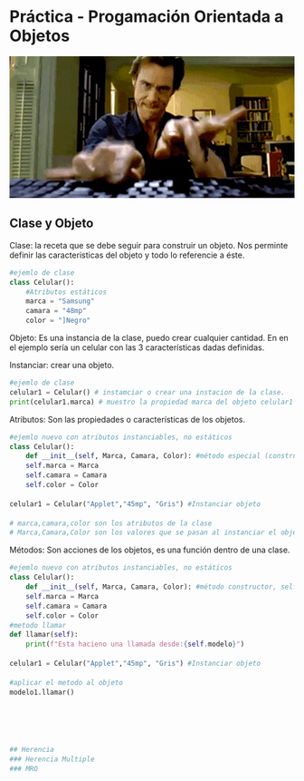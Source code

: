 # Práctica - Progamación Orientada a Objetos
<p align="center">
<img src="https://github.com/jrguignan/Practica_POO/blob/main/images/programador.gif"  height=250>
</p>

## Clase y Objeto 

Clase: la receta que se debe seguir para construir un objeto. Nos perminte definir las caracteristicas del objeto y todo lo referencie a éste.

```python
#ejemlo de clase
class Celular():
    #Atributos estáticos
    marca = "Samsung"
    camara = "48mp"
    color = "]Negro"
```

Objeto: Es una instancia de la clase, puedo crear cualquier cantidad. En en el ejemplo sería un celular con las 3 características dadas definidas.

Instanciar: crear una objeto.

```python
#ejemlo de clase
celular1 = Celular() # instamciar o crear una instacion de la clase.
print(celular1.marca) # muestro la propiedad marca del objeto celular1
```

Atributos: Son las propiedades o características de los objetos.

```python
#ejemlo nuevo con atributos instanciables, no estáticos
class Celular():
    def __init__(self, Marca, Camara, Color): #método especial (constructor), self hace referencia a si mismo.
    self.marca = Marca  
    self.camara = Camara 
    self.color = Color

celular1 = Celular("Applet","45mp", "Gris") #Instanciar objeto  

# marca,camara,color son los atributos de la clase   
# Marca,Camara,Color son los valores que se pasan al instanciar el objeto 
```

Métodos: Son acciones de los objetos, es una función dentro de una clase. 

```python
#ejemlo nuevo con atributos instanciables, no estáticos
class Celular():
    def __init__(self, Marca, Camara, Color): #método constructor, self hace referencia a si mismo.
    self.marca = Marca  
    self.camara = Camara 
    self.color = Color
#metodo llamar
def llamar(self):
    print(f"Esta hacieno una llamada desde:{self.modelo}")

celular1 = Celular("Applet","45mp", "Gris") #Instanciar objeto 

#aplicar el metodo al objeto
modelo1.llamar()    





## Herencia
### Herencia Multiple
### MRO
